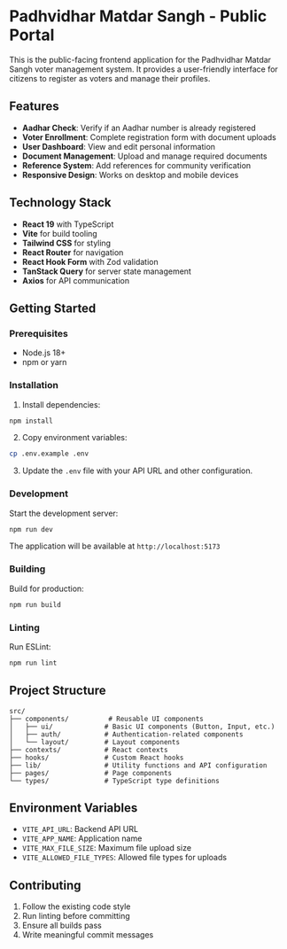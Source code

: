 # Padhvidhar Matdar Sangh - Public Portal

This is the public-facing frontend application for the Padhvidhar Matdar Sangh voter management system. It provides a user-friendly interface for citizens to register as voters and manage their profiles.

## Features

- **Aadhar Check**: Verify if an Aadhar number is already registered
- **Voter Enrollment**: Complete registration form with document uploads
- **User Dashboard**: View and edit personal information
- **Document Management**: Upload and manage required documents
- **Reference System**: Add references for community verification
- **Responsive Design**: Works on desktop and mobile devices

## Technology Stack

- **React 19** with TypeScript
- **Vite** for build tooling
- **Tailwind CSS** for styling
- **React Router** for navigation
- **React Hook Form** with Zod validation
- **TanStack Query** for server state management
- **Axios** for API communication

## Getting Started

### Prerequisites

- Node.js 18+
- npm or yarn

### Installation

1. Install dependencies:

```bash
npm install
```

2. Copy environment variables:

```bash
cp .env.example .env
```

3. Update the `.env` file with your API URL and other configuration.

### Development

Start the development server:

```bash
npm run dev
```

The application will be available at `http://localhost:5173`

### Building

Build for production:

```bash
npm run build
```

### Linting

Run ESLint:

```bash
npm run lint
```

## Project Structure

```
src/
├── components/          # Reusable UI components
│   ├── ui/             # Basic UI components (Button, Input, etc.)
│   ├── auth/           # Authentication-related components
│   └── layout/         # Layout components
├── contexts/           # React contexts
├── hooks/              # Custom React hooks
├── lib/                # Utility functions and API configuration
├── pages/              # Page components
└── types/              # TypeScript type definitions
```

## Environment Variables

- `VITE_API_URL`: Backend API URL
- `VITE_APP_NAME`: Application name
- `VITE_MAX_FILE_SIZE`: Maximum file upload size
- `VITE_ALLOWED_FILE_TYPES`: Allowed file types for uploads

## Contributing

1. Follow the existing code style
2. Run linting before committing
3. Ensure all builds pass
4. Write meaningful commit messages
